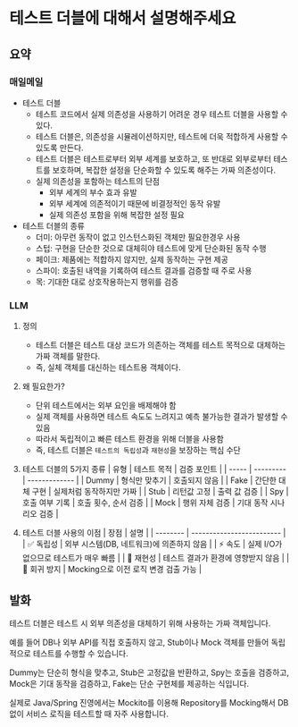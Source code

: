 # 테스트 더블에 대해서 설명해주세요

## 요약

### 매일메일

- 테스트 더블
    - 테스트 코드에서 실제 의존성을 사용하기 어려운 경우 테스트 더블을 사용할 수 있다.
    - 테스트 더블은, 의존성을 시뮬레이션하지만, 테스트에 더욱 적합하게 사용할 수 있도록 만든다.
    - 테스트 더블은 테스트로부터 외부 세계를 보호하고, 또 반대로 외부로부터 테스트를 보호하며, 복잡한 설정을 단순화할 수 있도록 해주는 가짜 의존성이다.
    - 실제 의존성을 포함하는 테스트의 단점
        - 외부 세계의 부수 효과 유발
        - 외부 세계에 의존적이기 때문에 비결정적인 동작 유발
        - 실제 의존성 포함을 위해 복잡한 설정 필요
- 테스트 더블의 종류
    - 더미: 아무런 동작이 없고 인스턴스화된 객체만 필요한경우 사용
    - 스텁: 구현을 단순한 것으로 대체히야 테스트에 맞게 단순화된 동작 수행
    - 페이크: 제품에는 적합하지 않지만, 실제 동작하는 구현 제공
    - 스파이: 호출된 내역을 기록하여 테스트 결과를 검증할 때 주로 사용
    - 목: 기대한 대로 상호작용하는지 행위를 검증

### LLM

1. 정의
    - 테스트 더블은 테스트 대상 코드가 의존하는 객체를 테스트 목적으로 대체하는 가짜 객체를 말한다.
    - 즉, 실체 객체를 대신하는 테스트용 객체이다.

2. 왜 필요한가?
    - 단위 테스트에서는 외부 요인을 배제해야 함
    - 실제 객체를 사용하면 테스트 속도도 느려지고 예측 불가능한 결과가 발생할 수 있음
    - 따라서 독립적이고 빠른 테스트 환경을 위해 더블을 사용함
    - 즉, 테스트 더블은 `테스트의 독립성`과 `재현성`을 보장하는 핵심 수단

3. 테스트 더블의 5가지 종류
   | 유형 | 테스트 목적 | 검증 포인트 |
   | ----- | --------- | ------------- |
   | Dummy | 형식만 맞추기 | 호출되지 않음 |
   | Fake | 간단한 대체 구현 | 실제처럼 동작하지만 가짜 |
   | Stub | 리턴값 고정 | 출력 값 검증 |
   | Spy | 호출 여부 기록 | 호출 횟수, 순서 검증 |
   | Mock | 행위 자체 검증 | 기대 동작 시나리오 검증 |

4. 테스트 더블 사용의 이점
   | 장점 | 설명 |
   | -------- | ------------------------- |
   | ✅ 독립성 | 외부 시스템(DB, 네트워크)에 의존하지 않음 |
   | ⚡ 속도 | 실제 I/O가 없으므로 테스트가 매우 빠름 |
   | 🧩 재현성 | 테스트 결과가 환경에 영향받지 않음 |
   | 🔁 회귀 방지 | Mocking으로 이전 로직 변경 검출 가능 |

## 발화

테스트 더블은 테스트 시 외부 의존성을 대체하기 위해 사용하는 가짜 객체입니다.

예를 들어 DB나 외부 API를 직접 호출하지 않고, Stub이나 Mock 객체를 만들어 독립적으로 테스트를 수행할 수 있습니다.

Dummy는 단순히 형식을 맞추고, Stub은 고정값을 반환하고, Spy는 호출을 검증하고, Mock은 기대 동작을 검증하고, Fake는 단순 구현체를 제공하는 식입니다.

실제로 Java/Spring 진영에서는 Mockito를 이용해 Repository를 Mocking해서 DB 없이 서비스 로직을 테스트할 때 자주 사용합니다.



